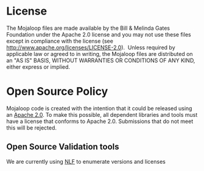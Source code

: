 # License
The Mojaloop files are made available by the Bill & Melinda Gates Foundation under the Apache 2.0 license and you may not use these files except in compliance with the license (see http://www.apache.org/licenses/LICENSE-2.0).  
Unless required by applicable law or agreed to in writing, the Mojaloop files are distributed on an "AS IS" BASIS, WITHOUT WARRANTIES OR CONDITIONS OF ANY KIND, either express or implied.

# Open Source Policy
Mojaloop code is created with the intention that it could be released using an [Apache 2.0](https://www.apache.org/licenses/LICENSE-2.0). To make this possible, all dependent libraries and tools must have a license that conforms to Apache 2.0. Submissions that do not meet this will be rejected.

## Open Source Validation tools
We are currently using [NLF](https://www.npmjs.com/package/nlf) to enumerate versions and licenses